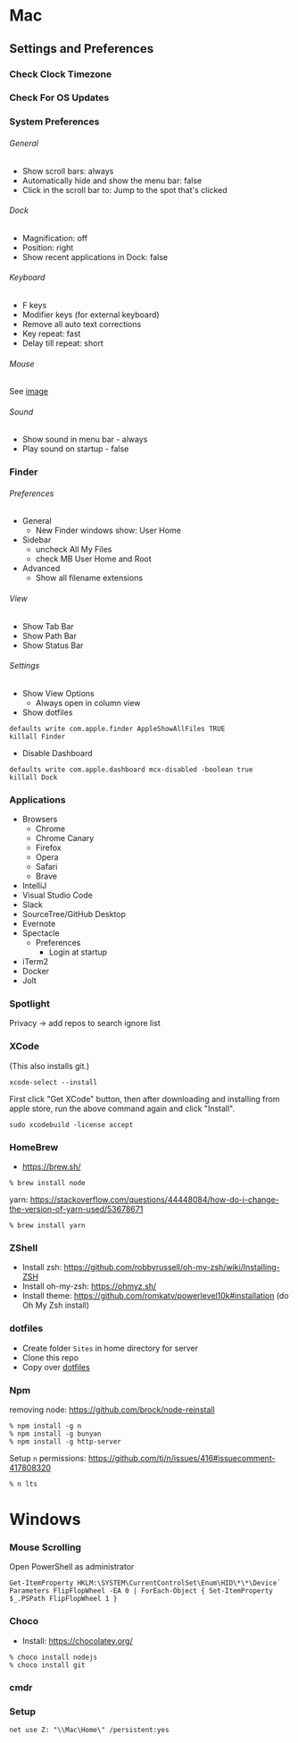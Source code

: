 # Mac

## Settings and Preferences

### Check Clock Timezone

### Check For OS Updates

### System Preferences

###### General
- Show scroll bars: always
- Automatically hide and show the menu bar: false
- Click in the scroll bar to: Jump to the spot that's clicked

###### Dock
- Magnification: off
- Position: right
- Show recent applications in Dock: false

###### Keyboard 
- F keys
- Modifier keys (for external keyboard)
- Remove all auto text corrections
- Key repeat: fast
- Delay till repeat: short

###### Mouse
See [image](https://github.com/rcline/development-environment/blob/master/Screen%20Shot%202019-04-04%20at%2012.27.48%20PM.png)

###### Sound
- Show sound in menu bar - always
- Play sound on startup - false

### Finder

###### Preferences
- General
  + New Finder windows show: User Home
- Sidebar
  + uncheck All My Files
  + check MB User Home and Root
- Advanced
  + Show all filename extensions

###### View
- Show Tab Bar
- Show Path Bar
- Show Status Bar

###### Settings
- Show View Options
  + Always open in column view
- Show dotfiles
```
defaults write com.apple.finder AppleShowAllFiles TRUE
killall Finder
```
- Disable Dashboard
```
defaults write com.apple.dashboard mcx-disabled -boolean true
killall Dock
```

### Applications
- Browsers
  - Chrome
  - Chrome Canary
  - Firefox
  - Opera
  - Safari
  - Brave
- IntelliJ
- Visual Studio Code
- Slack
- SourceTree/GitHub Desktop
- Evernote
- Spectacle
  - Preferences
    - Login at startup
- iTerm2
- Docker
- Jolt

### Spotlight

Privacy -> add repos to search ignore list

### XCode
(This also installs git.)
```
xcode-select --install
```
First click "Get XCode" button, then after downloading and installing from apple store, run the above command again and click "Install".

```
sudo xcodebuild -license accept
```

### HomeBrew
- https://brew.sh/
```
% brew install node
```
yarn: https://stackoverflow.com/questions/44448084/how-do-i-change-the-version-of-yarn-used/53678671
```
% brew install yarn
```

### ZShell
- Install zsh: https://github.com/robbyrussell/oh-my-zsh/wiki/Installing-ZSH
- Install oh-my-zsh: https://ohmyz.sh/
- Install theme: https://github.com/romkatv/powerlevel10k#installation (do Oh My Zsh install)

### dotfiles
- Create folder `Sites` in home directory for server
- Clone this repo
- Copy over [dotfiles](https://github.com/rcline/development-environment/tree/master/dotfiles)


### Npm
removing node: https://github.com/brock/node-reinstall
```
% npm install -g n
% npm install -g bunyan
% npm install -g http-server
```
Setup `n` permissions: https://github.com/tj/n/issues/416#issuecomment-417808320
```
% n lts
```


# Windows

### Mouse Scrolling
Open PowerShell as administrator
```
Get-ItemProperty HKLM:\SYSTEM\CurrentControlSet\Enum\HID\*\*\Device` Parameters FlipFlopWheel -EA 0 | ForEach-Object { Set-ItemProperty $_.PSPath FlipFlopWheel 1 }
```

### Choco
- Install: https://chocolatey.org/
```
% choco install nodejs
% choco install git
```

### cmdr

### Setup

```
net use Z: "\\Mac\Home\" /persistent:yes
```
